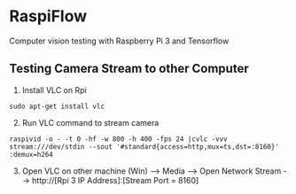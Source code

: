 # RaspiFlow
Computer vision testing with Raspberry Pi 3 and Tensorflow

## Testing Camera Stream to other Computer

1. Install VLC on Rpi

```
sudo apt-get install vlc
```

2. Run VLC command to stream camera

```
raspivid -o - -t 0 -hf -w 800 -h 400 -fps 24 |cvlc -vvv stream:///dev/stdin --sout '#standard{access=http,mux=ts,dst=:8160}' :demux=h264
```

3. Open VLC on other machine (Win) --> Media --> Open Network Stream --> http://[Rpi 3 IP Address]:[Stream Port = 8160]